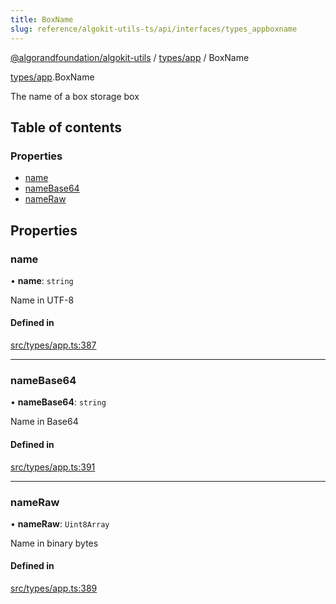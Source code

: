 ```yaml
---
title: BoxName
slug: reference/algokit-utils-ts/api/interfaces/types_appboxname
---
```


[@algorandfoundation/algokit-utils](/reference/algokit-utils-ts/api/overview) / [types/app](/reference/algokit-utils-ts/api/modules/types_app/) / BoxName

[types/app](/reference/algokit-utils-ts/api/modules/types_app/).BoxName

The name of a box storage box

## Table of contents

### Properties

- [name](#name)
- [nameBase64](#namebase64)
- [nameRaw](#nameraw)

## Properties

### name

• **name**: `string`

Name in UTF-8

#### Defined in

[src/types/app.ts:387](https://github.com/algorandfoundation/algokit-utils-ts/blob/main/src/types/app.ts#L387)

---

### nameBase64

• **nameBase64**: `string`

Name in Base64

#### Defined in

[src/types/app.ts:391](https://github.com/algorandfoundation/algokit-utils-ts/blob/main/src/types/app.ts#L391)

---

### nameRaw

• **nameRaw**: `Uint8Array`

Name in binary bytes

#### Defined in

[src/types/app.ts:389](https://github.com/algorandfoundation/algokit-utils-ts/blob/main/src/types/app.ts#L389)
